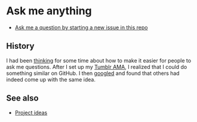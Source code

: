 # Ask me anything

- [Ask me a question by starting a new issue in this repo](https://github.com/riceissa/ama/issues/new)

## History

I had been [thinking](https://github.com/riceissa/project-ideas/issues/34)
for some time about how to make it easier for people to ask me questions.
After I set up my [Tumblr AMA](https://riceissa.tumblr.com/ask),
I realized that I could do something similar on GitHub.
I then [googled](https://www.google.com/search?q=github+ask+me+anything) and found that
others had indeed come up with the same idea.

## See also

- [Project ideas](https://github.com/riceissa/project-ideas)

